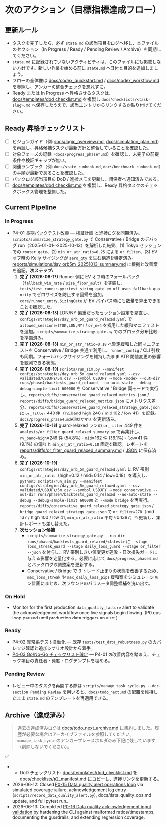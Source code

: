 # 次のアクション（目標指標達成フロー）

## 更新ルール
- タスクを完了したら、必ず `state.md` の該当項目をログへ移し、本ファイルのセクション（In Progress / Ready / Pending Review / Archive）を同期してください。
- `state.md` に記録されていないアクティビティは、このファイルにも掲載しない方針です。新しい作業を始める前に `state.md` へ日付と目的を追加しましょう。
- フローの全体像は [docs/codex_quickstart.md](./codex_quickstart.md) / [docs/codex_workflow.md](./codex_workflow.md) を参照し、アンカーの整合チェックを忘れずに。
- Ready または In Progress へ昇格させるタスクは、[docs/templates/dod_checklist.md](./templates/dod_checklist.md) を複製し `docs/checklists/<task-slug>.md` へ保存したうえで、該当エントリからリンクするか貼り付けてください。

## Ready 昇格チェックリスト
- [ ] ビジョンガイド（例: [docs/logic_overview.md](./logic_overview.md), [docs/simulation_plan.md](./simulation_plan.md)）を再読し、昇格候補タスクが最新方針と整合していることを確認した。
- [ ] 対象フェーズの記録（`docs/progress_phase*.md`）を確認し、未完了の前提条件や検証ギャップが無い。
- [ ] 関連ランブック（例: `docs/state_runbook.md`, `docs/benchmark_runbook.md`）の手順が最新であることを確認した。
- [ ] バックログ該当項目の DoD / 進捗メモを更新し、関係者へ通知済みである。
- [ ] [docs/templates/dod_checklist.md](./templates/dod_checklist.md) を複製し、Ready 昇格タスクのチェックボックス管理を整備した。

## Current Pipeline

### In Progress

- [P4-01 長期バックテスト改善](./task_backlog.md#p4-01-長期バックテスト改善) — [検証計画](plans/phase4_validation_plan.md) と進捗ログを同期済み。`scripts/summarize_strategy_gate.py` で Conservative / Bridge のデバッグ run（2025-01-01〜2025-10-13）を解析した結果、(1) Tokyo セッションでの `router_gate`、(2) `min_or_atr_ratio=0.25` による `or_filter`、(3) EV オフ時の Kelly サイジングが `zero_qty` を生む構造を特定済み。[reports/simulations/day_orb5m_20251013_summary.md](../reports/simulations/day_orb5m_20251013_summary.md) に根拠と改善案を追記。**次ステップ:**
  1. **完了 (2026-08-17)** Runner 側に EV オフ時のフォールバック（`fallback_win_rate` / `size_floor_mult`）を実装し、`tests/test_runner.py::test_sizing_gate_ev_off_uses_fallback_quantity` でゼロサイズを防止する回帰を追加。`core/runner_entry.SizingGate` が EV バイパス時にも数量を算出できることを確認した。
  2. **完了 (2026-08-18)** LDN/NY 偏重だったセッション設定を見直し、`configs/strategies/day_orb_5m_guard_relaxed.yaml` で `allowed_sessions=[TOK,LDN,NY]` / `or_n=4` を採用した緩和マニフェストを追加。`scripts/summarize_strategy_gate.py` でのブロック分布比較を準備済み。
  3. **完了 (2026-08-18)** `min_or_atr_ratio=0.18` へ暫定緩和した同マニフェストを Conservative / Bridge 共通で利用し、`runner_config` / CLI 引数も同期。フォールバックサイジングを維持したまま ATR 閾値変更の影響を観測できる状態。
  4. **完了 (2026-08-19)** `scripts/run_sim.py --manifest configs/strategies/day_orb_5m_guard_relaxed.yaml --csv validated/USDJPY/5m.csv --symbol USDJPY --mode <mode> --out-dir runs/phase4/backtests_guard_relaxed --no-auto-state --debug --debug-sample-limit 600000` を Conservative / Bridge 両モードで実行し、`reports/diffs/conservative_guard_relaxed_metrics.json` / `reports/diffs/bridge_guard_relaxed_metrics.json` にメトリクス差分、`reports/diffs/conservative_guard_relaxed_strategy_gate.json` に `or_filter` 449 件（rv_band high 246 / mid 162 / low 41）を記録。`docs/progress_phase4.md#現状サマリ` を更新済み。
  5. **完了 (2026-10-18)** guard-relaxed ランの `or_filter` 449 件を `analysis/or_filter_guard_relaxed_summary.py` で再集計し、`rv_band=high`=246 件 (54.8%)・`mid`=162 件 (36.1%)・`low`=41 件 (9.1%) の偏りと `min_or_atr_ratio=0.18` 固定を確認。レポートを [reports/diffs/or_filter_guard_relaxed_summary.md](../reports/diffs/or_filter_guard_relaxed_summary.md) / [JSON](../reports/diffs/or_filter_guard_relaxed_summary.json) に保存済み。
  6. **完了 (2026-10-19)** `configs/strategies/day_orb_5m_guard_relaxed.yaml` に RV 帯別 `min_or_atr_ratio`（high=0.12 / mid=0.14 / low=0.18）を導入し、`python3 scripts/run_sim.py --manifest configs/strategies/day_orb_5m_guard_relaxed.yaml --csv validated/USDJPY/5m.csv --symbol USDJPY --mode conservative --out-dir runs/phase4/backtests_guard_relaxed --no-auto-state --debug --debug-sample-limit 600000` と `--mode bridge` を再実行。`reports/diffs/conservative_guard_relaxed_strategy_gate.json` / `bridge_guard_relaxed_strategy_gate.json` で `or_filter=278`（mid 137 / high 100 / low 41, `min_or_atr_ratio` 平均 ≈0.1387）へ更新し、集計レポートも差し替えた。
  7. **次セッション候補**
     - `scripts/summarize_strategy_gate.py --run-dir runs/phase4/backtests_guard_relaxed/<latest>` に `--stage loss_streak_guard --stage daily_loss_guard --stage or_filter --json` を付与し、RV 帯別しきい値変更が連敗・日次損失ガードに与える影響を定量化する。必要に応じて `docs/progress_phase4.md` とバックログの調整案を更新する。
     - Conservative / Bridge で 3 トレード止まりの状態を改善するため、`max_loss_streak` や `max_daily_loss_pips` 緩和案をシミュレーション計画にまとめ、次ラウンドのパラメータ調整候補を洗い出す。

### On Hold

- Monitor for the first production `data_quality_failure` alert to validate the acknowledgement workflow once live signals begin flowing. (P0 ops loop paused until production data triggers an alert.)
### Ready

- [P4-02 異常系テスト自動化](./task_backlog.md#p4-02-異常系テスト自動化) — 既存 `tests/test_data_robustness.py` のカバレッジ確認と追加シナリオ設計から着手。
- [P4-03 Go/No-Go チェックリスト確定](./task_backlog.md#p4-03-go-no-go-チェックリスト確定) — P4-01 の改善内容を踏まえ、チェック項目の責任者・頻度・ログテンプレを埋める。

### Pending Review

- レビュー中のタスクを再開する際は `scripts/manage_task_cycle.py --doc-section Pending Review` を用いると、`docs/todo_next.md` の配置を維持したまま `state.md` のテンプレートを再適用できる。

## Archive（達成済み）

> 過去の達成済みログは [docs/todo_next_archive.md](./todo_next_archive.md) に集約しました。履歴が必要な場合はアーカイブファイルを参照してください。
> `manage_task_cycle` のアンカープレースホルダのみ下記に残しています（削除しないでください）。

<!-- manage_task_cycle archive placeholder -->
✅ <!-- anchor placeholder to satisfy manage_task_cycle start-task detection -->
- <!-- docs/task_backlog.md#p2-マルチ戦略ポートフォリオ化 -->
  - DoD チェックリスト: [docs/templates/dod_checklist.md](./templates/dod_checklist.md) を [docs/checklists/p2_manifest.md](./checklists/p2_manifest.md) にコピーし、進捗リンクを更新する。
- 2026-06-12: Closed [P0-15 Data quality alert operations loop](./task_backlog.md#p0-15-data-quality-alert-ops) via simulated coverage failure, acknowledgement log entry (`scripts/record_data_quality_alert.py`), docs/data_quality_ops.md update, and full pytest run。
- 2026-06-13: Completed [P0-16 Data quality acknowledgement input validation](./task_backlog.md#p0-16-data-quality-ack-validation) by hardening the CLI against malformed ratios/timestamps, documenting the guardrails, and extending regression coverage.
